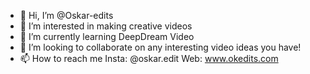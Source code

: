 - 👋 Hi, I’m @Oskar-edits
- 👀 I’m interested in making creative videos
- 🌱 I’m currently learning DeepDream Video
- 💞️ I’m looking to collaborate on any interesting video ideas you have! 
- 📫 How to reach me Insta: @oskar.edit  Web: www.okedits.com  

<!---
Oskar-edits/Oskar-edits is a ✨ special ✨ repository because its `README.md` (this file) appears on your GitHub profile.
You can click the Preview link to take a look at your changes.
--->
